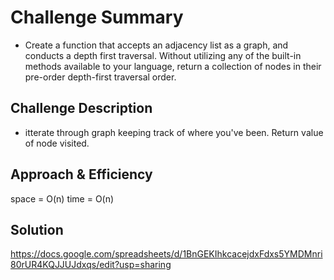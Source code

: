# Challenge Summary
- Create a function that accepts an adjacency list as a graph, and conducts a depth first traversal. Without utilizing any of the built-in methods available to your language, return a collection of nodes in their pre-order depth-first traversal order.

## Challenge Description
- itterate through graph keeping track of where you've been. Return value of node visited.

## Approach & Efficiency
space = O(n)
time = O(n)

## Solution
https://docs.google.com/spreadsheets/d/1BnGEKIhkcacejdxFdxs5YMDMnri80rUR4KQJJUJdxqs/edit?usp=sharing